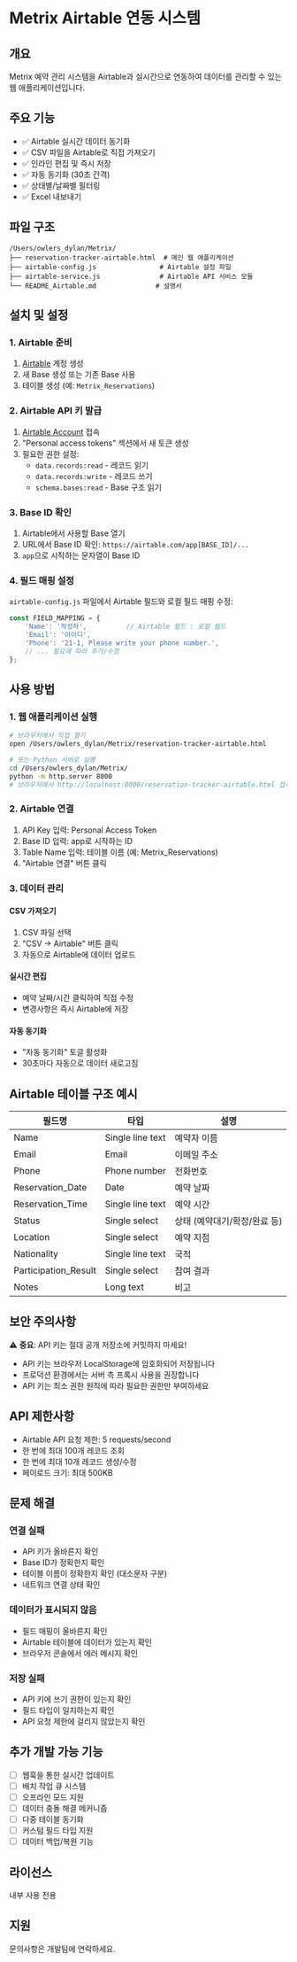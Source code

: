# Metrix Airtable 연동 시스템

## 개요
Metrix 예약 관리 시스템을 Airtable과 실시간으로 연동하여 데이터를 관리할 수 있는 웹 애플리케이션입니다.

## 주요 기능
- ✅ Airtable 실시간 데이터 동기화
- ✅ CSV 파일을 Airtable로 직접 가져오기
- ✅ 인라인 편집 및 즉시 저장
- ✅ 자동 동기화 (30초 간격)
- ✅ 상태별/날짜별 필터링
- ✅ Excel 내보내기

## 파일 구조
```
/Users/owlers_dylan/Metrix/
├── reservation-tracker-airtable.html  # 메인 웹 애플리케이션
├── airtable-config.js                # Airtable 설정 파일
├── airtable-service.js               # Airtable API 서비스 모듈
└── README_Airtable.md               # 설명서
```

## 설치 및 설정

### 1. Airtable 준비

1. [Airtable](https://airtable.com) 계정 생성
2. 새 Base 생성 또는 기존 Base 사용
3. 테이블 생성 (예: `Metrix_Reservations`)

### 2. Airtable API 키 발급

1. [Airtable Account](https://airtable.com/account) 접속
2. "Personal access tokens" 섹션에서 새 토큰 생성
3. 필요한 권한 설정:
   - `data.records:read` - 레코드 읽기
   - `data.records:write` - 레코드 쓰기
   - `schema.bases:read` - Base 구조 읽기

### 3. Base ID 확인

1. Airtable에서 사용할 Base 열기
2. URL에서 Base ID 확인: `https://airtable.com/app[BASE_ID]/...`
3. `app`으로 시작하는 문자열이 Base ID

### 4. 필드 매핑 설정

`airtable-config.js` 파일에서 Airtable 필드와 로컬 필드 매핑 수정:

```javascript
const FIELD_MAPPING = {
    'Name': '작성자',          // Airtable 필드 : 로컬 필드
    'Email': '아이디',
    'Phone': '21-1, Please write your phone number.',
    // ... 필요에 따라 추가/수정
};
```

## 사용 방법

### 1. 웹 애플리케이션 실행

```bash
# 브라우저에서 직접 열기
open /Users/owlers_dylan/Metrix/reservation-tracker-airtable.html

# 또는 Python 서버로 실행
cd /Users/owlers_dylan/Metrix/
python -m http.server 8000
# 브라우저에서 http://localhost:8000/reservation-tracker-airtable.html 접속
```

### 2. Airtable 연결

1. API Key 입력: Personal Access Token
2. Base ID 입력: app로 시작하는 ID
3. Table Name 입력: 테이블 이름 (예: Metrix_Reservations)
4. "Airtable 연결" 버튼 클릭

### 3. 데이터 관리

#### CSV 가져오기
1. CSV 파일 선택
2. "CSV → Airtable" 버튼 클릭
3. 자동으로 Airtable에 데이터 업로드

#### 실시간 편집
- 예약 날짜/시간 클릭하여 직접 수정
- 변경사항은 즉시 Airtable에 저장

#### 자동 동기화
- "자동 동기화" 토글 활성화
- 30초마다 자동으로 데이터 새로고침

## Airtable 테이블 구조 예시

| 필드명 | 타입 | 설명 |
|--------|------|------|
| Name | Single line text | 예약자 이름 |
| Email | Email | 이메일 주소 |
| Phone | Phone number | 전화번호 |
| Reservation_Date | Date | 예약 날짜 |
| Reservation_Time | Single line text | 예약 시간 |
| Status | Single select | 상태 (예약대기/확정/완료 등) |
| Location | Single select | 예약 지점 |
| Nationality | Single line text | 국적 |
| Participation_Result | Single select | 참여 결과 |
| Notes | Long text | 비고 |

## 보안 주의사항

⚠️ **중요**: API 키는 절대 공개 저장소에 커밋하지 마세요!

- API 키는 브라우저 LocalStorage에 암호화되어 저장됩니다
- 프로덕션 환경에서는 서버 측 프록시 사용을 권장합니다
- API 키는 최소 권한 원칙에 따라 필요한 권한만 부여하세요

## API 제한사항

- Airtable API 요청 제한: 5 requests/second
- 한 번에 최대 100개 레코드 조회
- 한 번에 최대 10개 레코드 생성/수정
- 페이로드 크기: 최대 500KB

## 문제 해결

### 연결 실패
- API 키가 올바른지 확인
- Base ID가 정확한지 확인
- 테이블 이름이 정확한지 확인 (대소문자 구분)
- 네트워크 연결 상태 확인

### 데이터가 표시되지 않음
- 필드 매핑이 올바른지 확인
- Airtable 테이블에 데이터가 있는지 확인
- 브라우저 콘솔에서 에러 메시지 확인

### 저장 실패
- API 키에 쓰기 권한이 있는지 확인
- 필드 타입이 일치하는지 확인
- API 요청 제한에 걸리지 않았는지 확인

## 추가 개발 가능 기능

- [ ] 웹훅을 통한 실시간 업데이트
- [ ] 배치 작업 큐 시스템
- [ ] 오프라인 모드 지원
- [ ] 데이터 충돌 해결 메커니즘
- [ ] 다중 테이블 동기화
- [ ] 커스텀 필드 타입 지원
- [ ] 데이터 백업/복원 기능

## 라이선스
내부 사용 전용

## 지원
문의사항은 개발팀에 연락하세요.